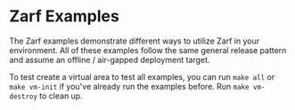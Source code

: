# Zarf Examples

The Zarf examples demonstrate different ways to utilize Zarf in your environment.  All of these examples follow the same general release pattern and assume an offline / air-gapped deployment target.  

To test create a virtual area to test all examples, you can run `make all` or `make vm-init` if you've already run the examples before. Run `make vm-destroy` to clean up.  
